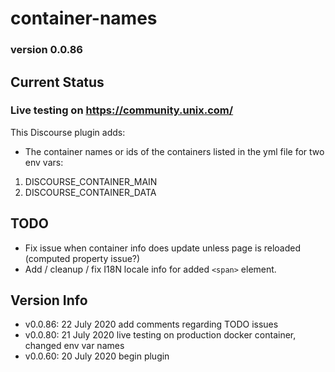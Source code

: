 # container-names

### version 0.0.86

## Current Status

### Live testing on https://community.unix.com/

This Discourse plugin adds:

- The container names or ids of the containers listed in the yml file for two env vars:

1.  DISCOURSE_CONTAINER_MAIN
2.  DISCOURSE_CONTAINER_DATA

## TODO

- Fix issue when container info does update unless page is reloaded (computed property issue?)
- Add / cleanup / fix I18N locale info for added `<span>` element.

## Version Info

- v0.0.86: 22 July 2020 add comments regarding TODO issues
- v0.0.80: 21 July 2020 live testing on production docker container, changed env var names
- v0.0.60: 20 July 2020 begin plugin
